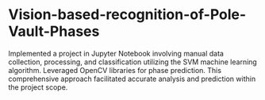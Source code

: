 # Vision-based-recognition-of-Pole-Vault-Phases
Implemented a project in Jupyter Notebook involving manual data
 collection, processing, and classification utilizing the SVM machine
 learning algorithm. Leveraged OpenCV libraries for phase prediction.
 This comprehensive approach facilitated accurate analysis and
 prediction within the project scope. 
